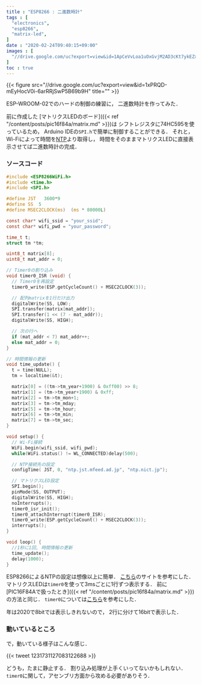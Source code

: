 ```yaml
---
title : "ESP8266 : 二進数時計"
tags : [
  "electronics",
  "esp8266",
  "matrix-led",
]
date : "2020-02-24T09:40:15+09:00"
images : [
  "//drive.google.com/uc?export=view&id=1ApCeVvLoa1uOxGvjM2AD3cKt7ykEZxmE",
]
toc : true
---
```


{{< figure src="//drive.google.com/uc?export=view&id=1xPRQD-mEyHocV0i-6arRRjSwP5B69b9H" title="" >}}

ESP-WROOM-02でのハードの制御の練習に，
二進数時計を作ってみた．

<!--more-->


前に作成した
[マトリクスLEDのボード]({{< ref "/content/posts/pic16f84a/matrix.md" >}})は
シフトレジスタに74HC595を使っているため，
Arduino IDEの`SPI.h`で簡単に制御することができる．
それと，Wi-Fiによって時間を[NTP](https://ja.wikipedia.org/wiki/Network_Time_Protocol)より取得し，
時間をそのままマトリクスLEDに直接表示させてば二進数時計の完成．

### ソースコード

```c
#include <ESP8266WiFi.h>
#include <time.h>
#include <SPI.h>

#define JST   3600*9
#define SS  5
#define MSEC2CLOCK(ms)  (ms * 80000L)

const char* wifi_ssid = "your_ssid";
const char* wifi_pwd = "your_password";

time_t t;
struct tm *tm;

uint8_t matrix[8];
uint8_t mat_addr = 0;

// Timer0の割り込み
void timer0_ISR (void) {
  // Timer0を再設定
  timer0_write(ESP.getCycleCount() + MSEC2CLOCK(3));

  // 配列matrixを1行だけ出力
  digitalWrite(SS, LOW);
  SPI.transfer(matrix[mat_addr]);
  SPI.transfer(1 << (7 - mat_addr));
  digitalWrite(SS, HIGH);

  // 次の行へ
  if (mat_addr < 7) mat_addr++;
  else mat_addr = 0;
}

// 時間情報の更新
void time_update() {
  t = time(NULL);
  tm = localtime(&t);

  matrix[0] = ((tm->tm_year+1900) & 0xff00) >> 8;
  matrix[1] = (tm->tm_year+1900) & 0xff;
  matrix[2] = tm->tm_mon+1;
  matrix[3] = tm->tm_mday;
  matrix[5] = tm->tm_hour;
  matrix[6] = tm->tm_min;
  matrix[7] = tm->tm_sec;
}

void setup() {
  // Wi-Fi接続
  WiFi.begin(wifi_ssid, wifi_pwd);
  while(WiFi.status() != WL_CONNECTED)delay(500);

  // NTP接続先の設定
  configTime( JST, 0, "ntp.jst.mfeed.ad.jp", "ntp.nict.jp");

  // マトリクスLED設定
  SPI.begin();
  pinMode(SS, OUTPUT);
  digitalWrite(SS, HIGH);
  noInterrupts();
  timer0_isr_init();
  timer0_attachInterrupt(timer0_ISR);
  timer0_write(ESP.getCycleCount() + MSEC2CLOCK(3));
  interrupts();
}

void loop() {
  //1秒に1回, 時間情報の更新
  time_update();
  delay(1000);
}
```

ESP8266によるNTPの設定は想像以上に簡単．
[こちら](https://qiita.com/h_nari/items/d0374d1e1e36b9d988c0)のサイトを参考にした．
マトリクスLEDは`timer0`を使って3msごとに1行ずつ表示する．
前に[PIC16F84Aで扱ったとき]({{< ref "/content/posts/pic16f84a/matrix.md" >}})の方法と同じ．
`timer0`については[こちら](https://lipoyang.hatenablog.com/entry/20161205/p1)を参考にした．

年は2020で8bitでは表示しきれないので，
2行に分けて16bitで表示した．

### 動いているところ

で，動いている様子はこんな感じ．

{{< tweet 1231731127083122688 >}}

どうも，たまに静止する．
割り込み処理が上手くいってないかもしれない．
`timer0`に関して，アセンブリ方面から攻める必要がありそう．
